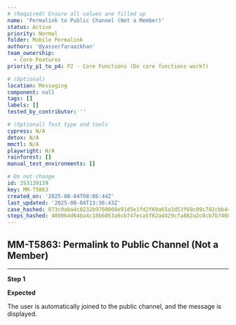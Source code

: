```yaml
---
# (Required) Ensure all values are filled up
name: 'Permalink to Public Channel (Not a Member)'
status: Active
priority: Normal
folder: Mobile Permalink
authors: '@yasserfaraazkhan'
team_ownership:
  - Core Features
priority_p1_to_p4: P2 - Core Functions (Do core functions work?)

# (Optional)
location: Messaging
component: null
tags: []
labels: []
tested_by_contributor: ''

# (Optional) Test type and tools
cypress: N/A
detox: N/A
mmctl: N/A
playwright: N/A
rainforest: []
manual_test_environments: []

# Do not change
id: 253139139
key: MM-T5863
created_on: '2025-08-04T08:06:44Z'
last_updated: '2025-08-04T13:36:43Z'
case_hashed: 873c0aba4c0232b9760008e91d5e1fd2f69a65a3d53f69c09c782cbb440723a23e7cffedbfc3ebf8ccafe39bb5b6d068
steps_hashed: 489064d64ba4c18b6053a9cb747eca5f62ad429cfa882a2c0cb7b74604affa9b2d7d18c2106590554bc08443383d28ae
---
```


<!-- (Auto-generated) Based on frontmatter's "key" and "name" -->

## MM-T5863: Permalink to Public Channel (Not a Member)

---

**Step 1**

**Expected**

The user is automatically joined to the public channel, and the message is displayed.
